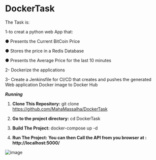 # DockerTask

The Task is:

1-to creat a python web App that:

  ● Presents the Current BitCoin Price
  
  ● Stores the price in a Redis Database
  
  ● Presents the Average Price for the last 10 minutes
  

2- Dockerize the applications 

3- Create a Jenkinsfile for CI/CD that creates and pushes the generated Web application
Docker image to Docker Hub

***Running***
1. **Clone This Repository:**
git clone https://github.com/MahaMassalha/DockerTask
 
2. **Go to the project directory:**
cd DockerTask

3. **Build The Project:**
docker-compose up -d

4. **Run The Project:**
**You can then Call the API from you browser at : http://localhost:5000/**


![image](https://user-images.githubusercontent.com/96788273/202923395-5e301e07-e053-4030-a416-6b861451a8d0.png)
